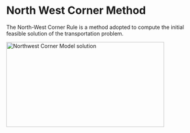 # North West Corner Method
 The North-West Corner Rule is a method adopted to compute the initial feasible solution of the transportation problem.
 
 
<img decoding="async" loading="lazy" class="aligncenter size-full wp-image-489" style="border: 0pt none; background: transparent; box-shadow: none;" src="https://www.linearprogramming.info/wp-content/uploads/2015/10/Northwest-Corner-Model-solu.gif" alt="Northwest Corner Model solution" width="417" height="226">
